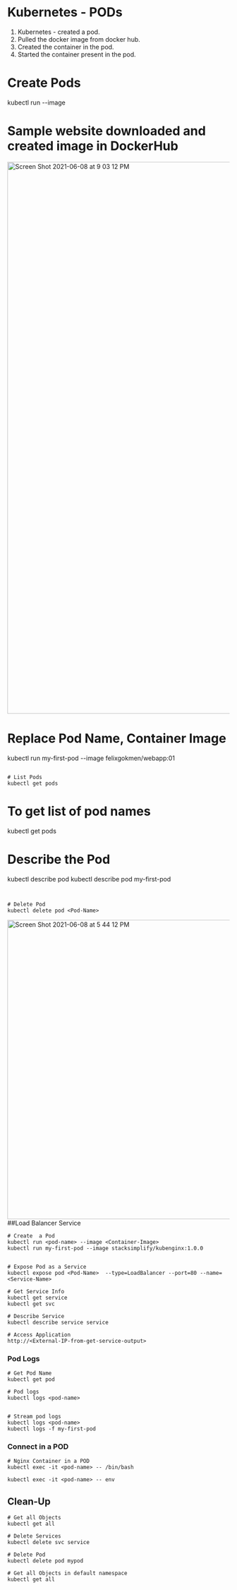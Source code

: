 # Kubernetes  - PODs
1. Kubernetes - created a pod.
2. Pulled the docker image from docker hub.
3. Created the container in the pod.
4. Started the container present in the pod.

# Create Pods
kubectl run <pod-name> --image <Container-Image> 
# Sample website downloaded and created image in DockerHub
<img width="1250" alt="Screen Shot 2021-06-08 at 9 03 12 PM" src="https://user-images.githubusercontent.com/63836841/121276604-f07b5500-c89c-11eb-920a-351b3c00b9c1.png">

# Replace Pod Name, Container Image
kubectl run my-first-pod --image felixgokmen/webapp:01
```  

# List Pods
kubectl get pods

```
# To get list of pod names
kubectl get pods

# Describe the Pod
kubectl describe pod <Pod-Name>
kubectl describe pod my-first-pod 
```


# Delete Pod
kubectl delete pod <Pod-Name>
```
<img width="678" alt="Screen Shot 2021-06-08 at 5 44 12 PM" src="https://user-images.githubusercontent.com/63836841/121262681-85248980-c882-11eb-9c07-c94a2e14ff1a.png">
##Load Balancer Service 

```
# Create  a Pod
kubectl run <pod-name> --image <Container-Image> 
kubectl run my-first-pod --image stacksimplify/kubenginx:1.0.0 


# Expose Pod as a Service
kubectl expose pod <Pod-Name>  --type=LoadBalancer --port=80 --name=<Service-Name>

# Get Service Info
kubectl get service
kubectl get svc

# Describe Service
kubectl describe service service

# Access Application
http://<External-IP-from-get-service-output>
```

### Pod Logs
```
# Get Pod Name
kubectl get pod

# Pod logs
kubectl logs <pod-name>


# Stream pod logs 
kubectl logs <pod-name>
kubectl logs -f my-first-pod
```

### Connect in a POD
```
# Nginx Container in a POD
kubectl exec -it <pod-name> -- /bin/bash

```

```
kubectl exec -it <pod-name> -- env

```

## Clean-Up
```
# Get all Objects
kubectl get all

# Delete Services
kubectl delete svc service

# Delete Pod
kubectl delete pod mypod

# Get all Objects in default namespace
kubectl get all
```
